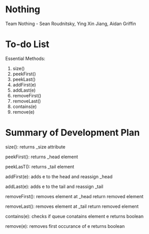 # Nothing  

Team Nothing - Sean Roudnitsky, Ying Xin Jiang, Aidan Griffin  
  
# To-do List  
Essential Methods:  
1. size() 
2. peekFirst()
3. peekLast()
3. addFirst(e)  
4. addLast(e)  
5. removeFirst()  
6. removeLast()  
7. contains(e)
8. remove(e)

# Summary of Development Plan
size():
  returns _size attribute
  
peekFirst():
  returns _head element
  
peekLasT():
  returns _tail element
  
addFirst(e):
  adds e to the head and reassign _head
  
addLast(e):
  adds e to the tail and reassign _tail

removeFirst():
  removes element at _head 
  return removed element

removeLast():
  removes element at _tail
  return removed element
  
contains(e):
  checks if queue conatains element e
  returns boolean
  
remove(e):
  removes first occurance of e
  returns boolean

